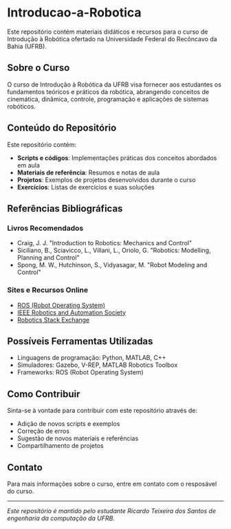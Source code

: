 # Introducao-a-Robotica

Este repositório contém materiais didáticos e recursos para o curso de Introdução à Robótica ofertado na Universidade Federal do Recôncavo da Bahia (UFRB).

## Sobre o Curso

O curso de Introdução à Robótica da UFRB visa fornecer aos estudantes os fundamentos teóricos e práticos da robótica, abrangendo conceitos de cinemática, dinâmica, controle, programação e aplicações de sistemas robóticos.

## Conteúdo do Repositório

Este repositório contém:

- **Scripts e códigos**: Implementações práticas dos conceitos abordados em aula
- **Materiais de referência**: Resumos e notas de aula
- **Projetos**: Exemplos de projetos desenvolvidos durante o curso
- **Exercícios**: Listas de exercícios e suas soluções

## Referências Bibliográficas

### Livros Recomendados
- Craig, J. J. "Introduction to Robotics: Mechanics and Control"
- Siciliano, B., Sciavicco, L., Villani, L., Oriolo, G. "Robotics: Modelling, Planning and Control"
- Spong, M. W., Hutchinson, S., Vidyasagar, M. "Robot Modeling and Control"

### Sites e Recursos Online
- [ROS (Robot Operating System)](https://www.ros.org/)
- [IEEE Robotics and Automation Society](https://www.ieee-ras.org/)
- [Robotics Stack Exchange](https://robotics.stackexchange.com/)

## Possíveis Ferramentas Utilizadas

- Linguagens de programação: Python, MATLAB, C++
- Simuladores: Gazebo, V-REP, MATLAB Robotics Toolbox
- Frameworks: ROS (Robot Operating System)

## Como Contribuir

Sinta-se à vontade para contribuir com este repositório através de:
- Adição de novos scripts e exemplos
- Correção de erros
- Sugestão de novos materiais e referências
- Compartilhamento de projetos

## Contato

Para mais informações sobre o curso, entre em contato com o resposável do curso.

---

*Este repositório é mantido pelo estudante Ricardo Teixeira dos Santos de engenharia da computação da UFRB.*

